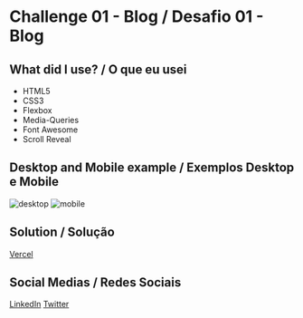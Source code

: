 # Challenge 01 - Blog / Desafio 01 - Blog

## What did I use? / O que eu usei

* HTML5
* CSS3
* Flexbox
* Media-Queries
* Font Awesome
* Scroll Reveal

## Desktop and Mobile example / Exemplos Desktop e Mobile

![desktop](https://user-images.githubusercontent.com/53067252/156900969-8d6d2e6d-a530-4904-8da0-40529119696a.jpg)
![mobile](https://user-images.githubusercontent.com/53067252/156900963-d478392b-eb5c-4915-883d-8c309dac0c5a.jpg)

## Solution / Solução

[Vercel](https://codelandia-challenges-challenge01-blog.vercel.app/)

## Social Medias / Redes Sociais

[LinkedIn](https://www.linkedin.com/in/viniciussmartins/)
[Twitter](https://twitter.com/viniciusnitram)
